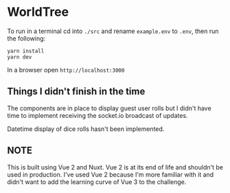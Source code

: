 
# WorldTree

To run in a terminal cd into `./src` and rename `example.env` to `.env`, then run the following:

```
yarn install
yarn dev
```

In a browser open `http://localhost:3000`

## Things I didn't finish in the time

The components are in place to display guest user rolls but I didn't have time to implement receiving the socket.io broadcast of updates.

Datetime display of dice rolls hasn't been implemented.

## NOTE

This is built using Vue 2 and Nuxt. Vue 2 is at its end of life and shouldn't be used in production. I've used Vue 2 because I'm more familiar with it and didn't want to add the learning curve of Vue 3 to the challenge.
